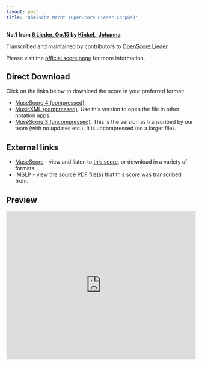 ```yaml
---
layout: post
title: 'Römische Nacht (OpenScore Lieder Corpus)'
---
```


__No.1 from [6 Lieder, Op.15](https://fourscoreandmore.org/openscore/lieder/Kinkel,_Johanna/6_Lieder,_Op.15/) by [Kinkel,_Johanna](https://fourscoreandmore.org/openscore/lieder/Kinkel,_Johanna)__

Transcribed and maintained by contributors to [OpenScore Lieder].

Please visit the [official score page] for more information.

[official score page]: https://musescore.com/openscore-lieder-corpus/scores/6247269
[OpenScore Lieder]: https://musescore.com/openscore-lieder-corpus

## Direct Download

Click on the links below to download the score in your preferred format:
- [MuseScore 4 (compressed)](https://fourscoreandmore.org/openscore/lieder/Kinkel,_Johanna/6_Lieder,_Op.15/1_R%C3%B6mische_Nacht.mscz).
- [MusicXML (compressed)](https://fourscoreandmore.org/openscore/lieder/Kinkel,_Johanna/6_Lieder,_Op.15/1_R%C3%B6mische_Nacht.mxl). Use this version to open the file in other notation apps.
- [MuseScore 3 (uncompressed)](https://raw.githubusercontent.com/OpenScore/Lieder/refs/heads/main/scores/Kinkel,_Johanna/6_Lieder,_Op.15/1_R%C3%B6mische_Nacht/lc6247269.mscx). This is the version as transcribed by our team (with no updates etc.). It is uncompressed (so a larger file).

## External links

- [MuseScore] - view and listen to [this score][MuseScore], or download in a variety of formats.
- [IMSLP] - view the [source PDF file(s)][IMSLP] that this score was transcribed from.

[MuseScore]: https://musescore.com/score/6247269
[IMSLP]: https://imslp.org/wiki/Special:ReverseLookup/618863

## Preview

<iframe width="100%" height="394" src="https://musescore.com/openscore-lieder-corpus/scores/6247269/embed" frameborder="0" allowfullscreen allow="autoplay; fullscreen"></iframe>
